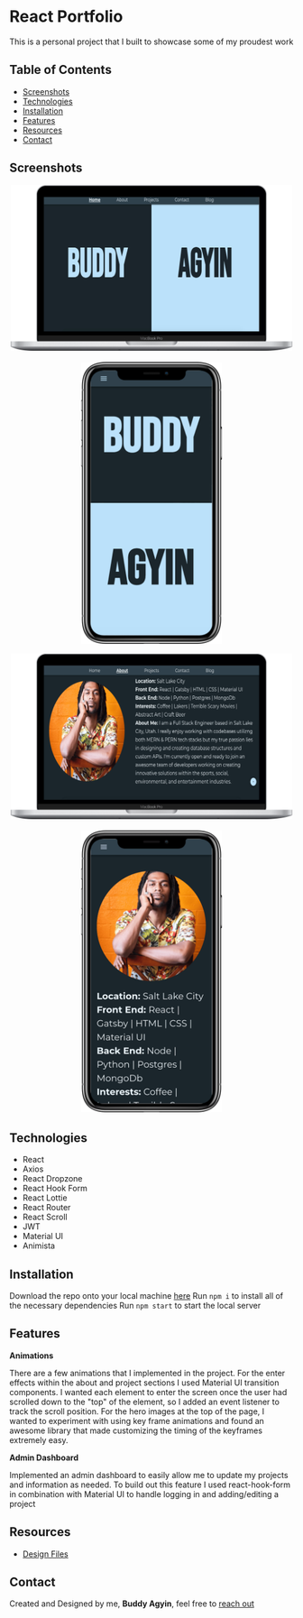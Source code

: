 # React Portfolio

This is a personal project that I built to showcase some of my proudest work

## Table of Contents

- [Screenshots](https://github.com/agyin3/react-portfolio#screenshots)
- [Technologies](https://github.com/agyin3/react-portfolio#technologies)
- [Installation](https://github.com/agyin3/react-portfolio#installation)
- [Features](https://github.com/agyin3/react-portfolio#features)
- [Resources](https://github.com/agyin3/react-portfolio#resources)
- [Contact](https://github.com/agyin3/react-portfolio#contact)

## Screenshots

<center>
    <img src="https://github.com/agyin3/images/blob/master/portfolio/macbook-mock-home-min.png?raw=true" width="500">
    <br />
    <br />
    <img src="https://github.com/agyin3/images/blob/master/portfolio/iphone-mock-home-min.png?raw=true" width="250" align="center">
    <br />
    <br />
    <img src="https://github.com/agyin3/images/blob/master/portfolio/macbook-mock-about-min.png?raw=true" width="500">
    <br />
    <br />
    <img src="https://github.com/agyin3/images/blob/master/portfolio/iphone-mock-about-min.png?raw=true" width="250">
</center>

## Technologies

- React
- Axios
- React Dropzone
- React Hook Form
- React Lottie
- React Router
- React Scroll
- JWT
- Material UI
- Animista

## Installation

Download the repo onto your local machine [here](https://github.com/agyin3/react-portfolio)
Run `npm i` to install all of the necessary dependencies
Run `npm start` to start the local server

## Features

**Animations**

There are a few animations that I implemented in the project. For the enter effects within the about and project sections I used Material UI transition components. I wanted each element to enter the screen once the user had scrolled down to the "top" of the element, so I added an event listener to track the scroll position. For the hero images at the top of the page, I wanted to experiment with using key frame animations and found an awesome library that made customizing the timing of the keyframes extremely easy.

**Admin Dashboard**

Implemented an admin dashboard to easily allow me to update my projects and information as needed. To build out this feature I used react-hook-form in combination with Material UI to handle logging in and adding/editing a project

## Resources

- [Design Files](https://www.figma.com/file/Iw1yPncn1O10YBhvfl2keH/Updated-Portfolio?node-id=0%3A1)

## Contact

Created and Designed by me, **Buddy Agyin**, feel free to [reach out](https://linkedin.com/in/buddy-agyin)
